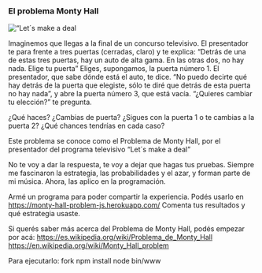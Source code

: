 ### El problema Monty Hall

![“Let´s make a deal](https://github.com/Igna-M/monty-hall-problem/blob/tree/master/public/images/monty_hall.jpeg)

Imaginemos que llegas a la final de un concurso televisivo. El presentador te para frente a tres puertas (cerradas, claro) y te explica:
“Detrás de una de estas tres puertas, hay un auto de alta gama. En las otras dos, no hay nada. Elige tu puerta”
Eliges, supongamos, la puerta número 1. El presentador, que sabe dónde está el auto, te dice.
“No puedo decirte qué hay detrás de la puerta que elegiste, sólo te diré que detrás de esta puerta no hay nada”, y abre la puerta número 3, que está vacía.
“¿Quieres cambiar tu elección?” te pregunta.
 
¿Qué haces? ¿Cambias de puerta? ¿Sigues con la puerta 1 o te cambias a la puerta 2?
¿Qué chances tendrías en cada caso?
 
Este problema se conoce como el Problema de Monty Hall, por el presentador del programa televisivo “Let´s make a deal”
 
No te voy a dar la respuesta, te voy a dejar que hagas tus pruebas. Siempre me fascinaron la estrategia, las probabilidades y el azar, y forman parte de mi música. Ahora, las aplico en la programación.
 
Armé un programa para poder compartir la experiencia.
Podés usarlo en https://monty-hall-problem-js.herokuapp.com/
Comenta tus resultados y qué estrategia usaste.
 
Si querés saber más acerca del Problema de Monty Hall, podés empezar por acá:
https://es.wikipedia.org/wiki/Problema_de_Monty_Hall
https://en.wikipedia.org/wiki/Monty_Hall_problem

Para ejecutarlo:
fork
npm install
node bin/www